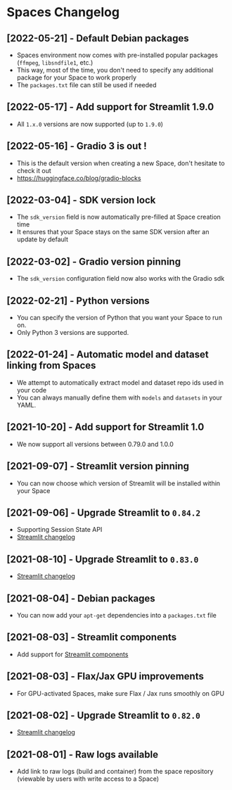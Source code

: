 # Spaces Changelog

## [2022-05-21] - Default Debian packages
- Spaces environment now comes with pre-installed popular packages (`ffmpeg`, `libsndfile1`, etc.)
- This way, most of the time, you don't need to specify any additional package for your Space to work properly
- The `packages.txt` file can still be used if needed

## [2022-05-17] - Add support for Streamlit 1.9.0
- All `1.x.0` versions are now supported (up to `1.9.0`)

## [2022-05-16] - Gradio 3 is out !
- This is the default version when creating a new Space, don't hesitate to check it out
- https://huggingface.co/blog/gradio-blocks

## [2022-03-04] - SDK version lock
- The `sdk_version` field is now automatically pre-filled at Space creation time
- It ensures that your Space stays on the same SDK version after an update by default

## [2022-03-02] - Gradio version pinning
- The `sdk_version` configuration field now also works with the Gradio sdk

## [2022-02-21] - Python versions
- You can specify the version of Python that you want your Space to run on.
- Only Python 3 versions are supported.

## [2022-01-24] - Automatic model and dataset linking from Spaces
- We attempt to automatically extract model and dataset repo ids used in your code
- You can always manually define them with `models` and `datasets` in your YAML.

## [2021-10-20] - Add support for Streamlit 1.0
- We now support all versions between 0.79.0 and 1.0.0

## [2021-09-07] - Streamlit version pinning
- You can now choose which version of Streamlit will be installed within your Space

## [2021-09-06] - Upgrade Streamlit to `0.84.2`
- Supporting Session State API
- [Streamlit changelog](https://github.com/streamlit/streamlit/releases/tag/0.84.0)

## [2021-08-10] - Upgrade Streamlit to `0.83.0`
- [Streamlit changelog](https://github.com/streamlit/streamlit/releases/tag/0.83.0)

## [2021-08-04] - Debian packages
- You can now add your `apt-get` dependencies into a `packages.txt` file

## [2021-08-03] - Streamlit components
- Add support for [Streamlit components](https://streamlit.io/components)

## [2021-08-03] - Flax/Jax GPU improvements
- For GPU-activated Spaces, make sure Flax / Jax runs smoothly on GPU

## [2021-08-02] - Upgrade Streamlit to `0.82.0`
- [Streamlit changelog](https://github.com/streamlit/streamlit/releases/tag/0.82.0)

## [2021-08-01] - Raw logs available
- Add link to raw logs (build and container) from the space repository (viewable by users with write access to a Space)
